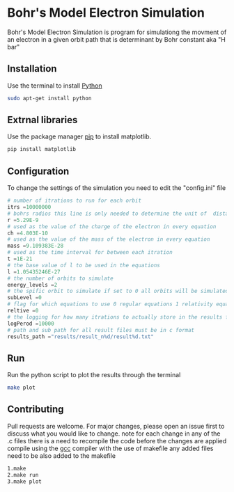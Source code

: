 # Bohr's Model Electron Simulation

Bohr's Model Electron Simulation is program for simulationg the movment of an electron
in a given orbit path that is determinant by Bohr constant aka "H bar"

## Installation
Use the terminal to install [Python](https://www.python.org/ftp/python/3.10.0/python-3.10.0-amd64.exe)

```bash
sudo apt-get install python
```
## Extrnal libraries

Use the package manager [pip](https://pip.pypa.io/en/stable/) to install matplotlib.

```bash
pip install matplotlib
```
## Configuration

To change the settings of the simulation you need to edit the "config.ini" file

```python
# number of itrations to run for each orbit
itrs =10000000
# bohrs radios this line is only needed to determine the unit of  distance
r =5.29E-9
# used as the value of the charge of the electron in every equation
ch =4.803E-10
# used as the value of the mass of the electron in every equation
mass =9.109383E-28
# used as the time interval for between each itration
t =1E-21
# the base value of l to be used in the equations
l =1.05435246E-27
# the number of orbits to simulate
energy_levels =2
# the spific orbit to simulate if set to 0 all orbits will be simulated note: this value also effects the ploting of the results
subLevel =0
# flag for which equations to use 0 regular equations 1 relativity equations 
reltive =0
# the logging for how many itrations to actually store in the results files
logPerod =10000
# path and sub path for all result files must be in c format
results_path ="results/result_n%d/result%d.txt"

```

## Run

Run the python script to plot the results through the terminal 

```bash
make plot
```

## Contributing
Pull requests are welcome. For major changes, please open an issue first to discuss what you would like to change.
note for each change in any of the .c files there is a need to recompile the code before the changes are applied
compile using the [gcc](https://gcc.gnu.org/) compiler with the use of makefile any added files need to be also added 
to the makefile


```bash
1.make
2.make run
3.make plot
```
